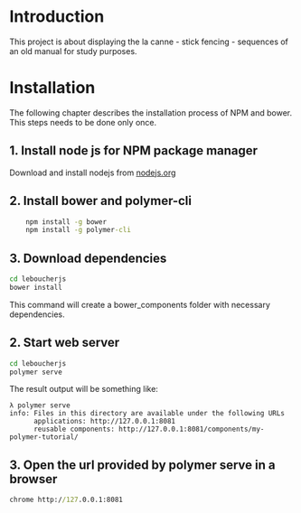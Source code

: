 # Introduction

This project is about displaying the la canne - stick fencing - sequences of an old manual for
study purposes. 


# Installation

The following chapter describes the installation process of NPM and bower. This steps 
needs to be done only once.

## 1. Install node js for NPM package manager 

Download and install nodejs from [nodejs.org](https://nodejs.org)

## 2. Install bower and polymer-cli

```cmd
    npm install -g bower
    npm install -g polymer-cli
```

## 3. Download dependencies

```cmd
cd leboucherjs
bower install
```

This command will create a bower_components folder with necessary dependencies.

## 2. Start web server

```cmd
cd leboucherjs
polymer serve
```

The result output will be something like:

```
λ polymer serve
info: Files in this directory are available under the following URLs
      applications: http://127.0.0.1:8081
      reusable components: http://127.0.0.1:8081/components/my-polymer-tutorial/
```

## 3. Open the url provided by polymer serve in a browser

```cmd
chrome http://127.0.0.1:8081
```
